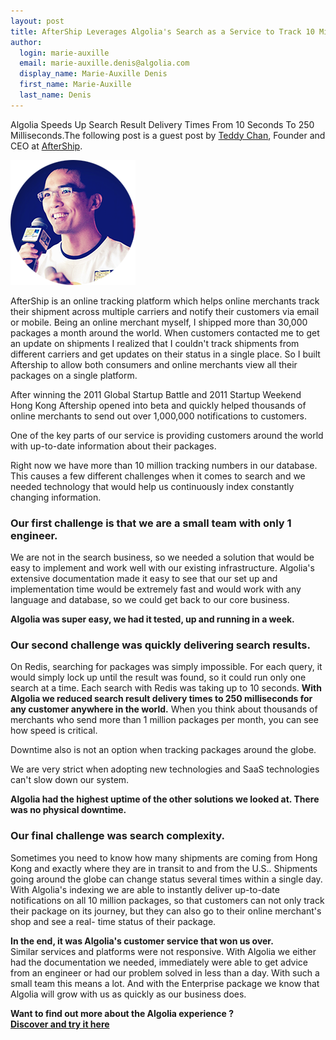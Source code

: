 ```yaml
---
layout: post
title: AfterShip Leverages Algolia's Search as a Service to Track 10 Million Packages Around The World
author:
  login: marie-auxille
  email: marie-auxille.denis@algolia.com
  display_name: Marie-Auxille Denis
  first_name: Marie-Auxille
  last_name: Denis
---
```


Algolia Speeds Up Search Result Delivery Times From 10 Seconds To 250
Milliseconds.The following post is a guest post by [Teddy
Chan][1], Founder and CEO at
[AfterShip][2].

![Teddy Chan AfterShip][3]

AfterShip is an online tracking platform which helps online merchants track
their shipment across multiple carriers and notify their customers via email
or mobile. Being an online merchant myself, I shipped more than 30,000
packages a month around the world. When customers contacted me to get an
update on shipments I realized that I couldn't track shipments from different
carriers and get updates on their status in a single place. So I built
Aftership to allow both consumers and online merchants view all their packages
on a single platform.

After winning the 2011 Global Startup Battle and 2011 Startup Weekend Hong
Kong Aftership opened into beta and quickly helped thousands of online
merchants to send out over 1,000,000 notifications to customers.

One of the key parts of our service is providing customers around the world
with up-to-date information about their packages.

Right now we have more than 10 million tracking numbers in our database. This
causes a few different challenges when it comes to search and we needed
technology that would help us continuously index constantly changing
information.

### Our first challenge is that we are a small team with only 1 engineer.

We are not in the search business, so we needed a solution that would be easy
to implement and work well with our existing infrastructure. Algolia's
extensive documentation made it easy to see that our set up and implementation
time would be extremely fast and would work with any language and database, so
we could get back to our core business.

**Algolia was super easy, we had it tested, up and running in a week.**

### Our second challenge was quickly delivering search results.

On Redis, searching for packages was simply impossible. For each query, it
would simply lock up until the result was found, so it could run only one
search at a time. Each search with Redis was taking up to 10 seconds. **With
Algolia we reduced search result delivery times to 250 milliseconds for any
customer anywhere in the world.** When you think about thousands of merchants
who send more than 1 million packages per month, you can see how speed is
critical.

Downtime also is not an option when tracking packages around the globe.

We are very strict when adopting new technologies and SaaS technologies can't
slow down our system.

**Algolia had the highest uptime of the other solutions we looked at. There was no physical downtime.**

### Our final challenge was search complexity.

Sometimes you need to know how many shipments are coming from Hong Kong and
exactly where they are in transit to and from the U.S.. Shipments going around
the globe can change status several times within a single day. With Algolia's
indexing we are able to instantly deliver up-to-date notifications on all 10
million packages, so that customers can not only track their package on its
journey, but they can also go to their online merchant's shop and see a real-
time status of their package.

**In the end, it was Algolia's customer service that won us over.**  
Similar services and platforms were not responsive. With Algolia we either had
the documentation we needed, immediately were able to get advice from an
engineer or had our problem solved in less than a day. With such a small team
this means a lot. And with the Enterprise package we know that Algolia will
grow with us as quickly as our business does.

**Want to find out more about the Algolia experience ?  
[ Discover and try it here ][4]**


[1]: http://hk.linkedin.com/in/teddychan/
[2]: https://www.aftership.com/
[3]: /assets/teddy.png
[4]: https://www.algolia.com/features
